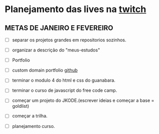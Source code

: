 # Planejamento das lives na [twitch](https://www.twitch.tv/jkoizumii)

## METAS DE JANEIRO E FEVEREIRO
- [ ] separar os projetos grandes em repositorios sozinhos.
- [ ] organizar a descrição do "meus-estudos"
- [ ] Portfolio
- [ ] custom domain portfolio [github](https://docs.github.com/pt/pages/configuring-a-custom-domain-for-your-github-pages-site/about-custom-domains-and-github-pages#using-an-apex-domain-for-your-github-pages-site)
- [ ] terminar o modulo 4 do html e css do guanabara.
- [ ] terminar o curso de javascript do free code camp.
- [ ] começar um projeto do JKODE.(escrever ideias e começar a base = goldlist)
- [ ] começar a trilha.
- [ ] planejamento curso.

